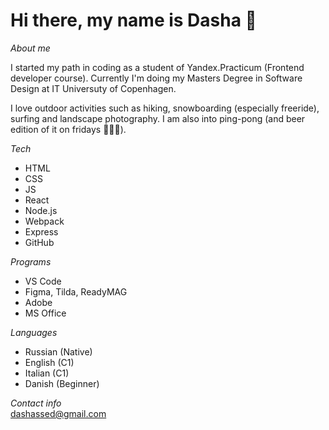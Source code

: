 # Hi there, my name is Dasha 👋

_About me_

I started my path in coding as a student of Yandex.Practicum (Frontend developer course). Currently I'm doing my Masters Degree in Software Design at IT Universuty of Copenhagen.

I love outdoor activities such as hiking, snowboarding (especially freeride), surfing and landscape photography. I am also into ping-pong (and beer edition of it on fridays 👯👯👯).

_Tech_
* HTML
* CSS
* JS
* React
* Node.js
* Webpack
* Express
* GitHub

_Programs_
* VS Code
* Figma, Tilda, ReadyMAG
* Adobe
* MS Office

_Languages_
* Russian (Native)
* English (C1)
* Italian (C1)
* Danish (Beginner)

_Contact info_  
dashassed@gmail.com

<!--
**ddsed/ddsed** is a ✨ _special_ ✨ repository because its `README.md` (this file) appears on your GitHub profile.

Here are some ideas to get you started:

- 🔭 I’m currently working on ...
- 🌱 I’m currently learning ...
- 👯 I’m looking to collaborate on ...
- 🤔 I’m looking for help with ...
- 💬 Ask me about ...
- 📫 How to reach me: ...
- 😄 Pronouns: ...
- ⚡ Fun fact: ...
-->
